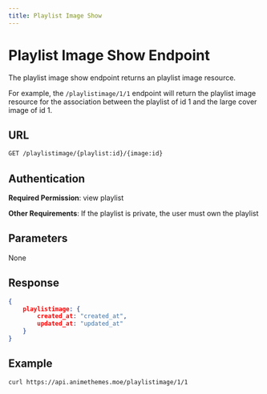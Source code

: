 ```yaml
---
title: Playlist Image Show
---
```


# Playlist Image Show Endpoint

The playlist image show endpoint returns an playlist image resource.

For example, the `/playlistimage/1/1` endpoint will return the playlist image resource for the association between the playlist of id 1 and the large cover image of id 1.

## URL

```sh
GET /playlistimage/{playlist:id}/{image:id}
```

## Authentication

**Required Permission**: view playlist

**Other Requirements**: If the playlist is private, the user must own the playlist

## Parameters

None

## Response

```json
{
    playlistimage: {
        created_at: "created_at",
        updated_at: "updated_at"
    }
}
```

## Example

```bash
curl https://api.animethemes.moe/playlistimage/1/1
```
